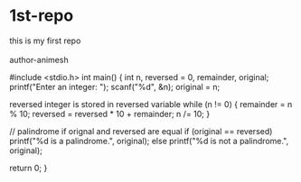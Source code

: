 # 1st-repo
this is my first repo
<br>
<br>
author-animesh
<br>



#include <stdio.h>
int main() {
  int n, reversed = 0, remainder, original;
    printf("Enter an integer: ");
    scanf("%d", &n);
    original = n;

   reversed integer is stored in reversed variable
    while (n != 0) {
        remainder = n % 10;
        reversed = reversed * 10 + remainder;
        n /= 10;
    }

  // palindrome if orignal and reversed are equal
   if (original == reversed)
      printf("%d is a palindrome.", original);
    else
       printf("%d is not a palindrome.",
      original);

  return 0;
}
